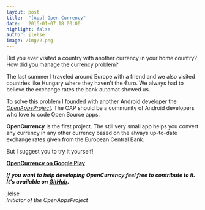 ```yaml
---
layout: post
title:  "[App] Open Currency"
date:   2016-01-07 18:00:00
highlight: false
author: jlelse
image: /img/2.png
---
```

Did you ever visited a country with another currency in your home country? How did you manage the currency problem?

The last summer I traveled around Europe with a friend and we also visited countries like Hungary where they haven't the €uro. We always had to believe the exchange rates the bank automat showed us.

To solve this problem I founded with another Android developer the [*OpenAppsProject*](https://github.com/OpenAppsProject/). The OAP should be a community of Android developers who love to code Open Source apps.

**OpenCurrency** is the first project. The still very small app helps you convert any currency in any other currency based on the always up-to-date exchange rates given from the European Central Bank.

But I suggest you to try it yourself!

[**OpenCurrency on Google Play**](https://play.google.com/store/apps/details?id=open.currency)

***If you want to help developing OpenCurrency feel free to contribute to it. It's available on [GitHub](https://github.com/OpenAppsProject/OpenCurrency/).***

jlelse  
*Initiator of the OpenAppsProject*